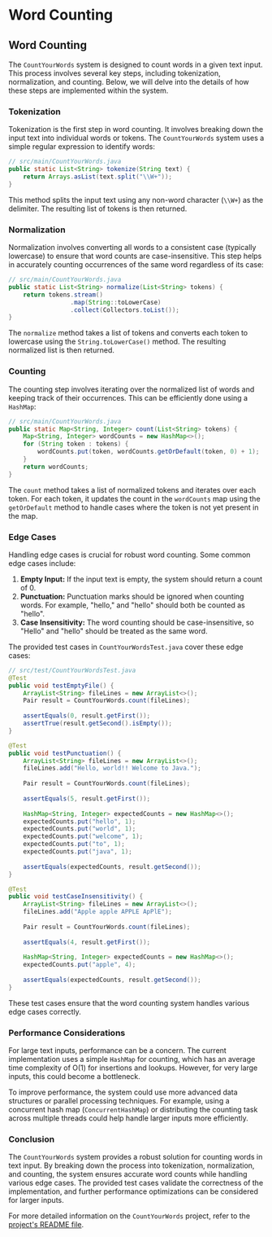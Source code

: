 # Word Counting

## Word Counting

The `CountYourWords` system is designed to count words in a given text input. This process involves several key steps, including tokenization, normalization, and counting. Below, we will delve into the details of how these steps are implemented within the system.

### Tokenization

Tokenization is the first step in word counting. It involves breaking down the input text into individual words or tokens. The `CountYourWords` system uses a simple regular expression to identify words:

```java
// src/main/CountYourWords.java
public static List<String> tokenize(String text) {
    return Arrays.asList(text.split("\\W+"));
}
```

This method splits the input text using any non-word character (`\\W+`) as the delimiter. The resulting list of tokens is then returned.

### Normalization

Normalization involves converting all words to a consistent case (typically lowercase) to ensure that word counts are case-insensitive. This step helps in accurately counting occurrences of the same word regardless of its case:

```java
// src/main/CountYourWords.java
public static List<String> normalize(List<String> tokens) {
    return tokens.stream()
                 .map(String::toLowerCase)
                 .collect(Collectors.toList());
}
```

The `normalize` method takes a list of tokens and converts each token to lowercase using the `String.toLowerCase()` method. The resulting normalized list is then returned.

### Counting

The counting step involves iterating over the normalized list of words and keeping track of their occurrences. This can be efficiently done using a `HashMap`:

```java
// src/main/CountYourWords.java
public static Map<String, Integer> count(List<String> tokens) {
    Map<String, Integer> wordCounts = new HashMap<>();
    for (String token : tokens) {
        wordCounts.put(token, wordCounts.getOrDefault(token, 0) + 1);
    }
    return wordCounts;
}
```

The `count` method takes a list of normalized tokens and iterates over each token. For each token, it updates the count in the `wordCounts` map using the `getOrDefault` method to handle cases where the token is not yet present in the map.

### Edge Cases

Handling edge cases is crucial for robust word counting. Some common edge cases include:

1. **Empty Input:** If the input text is empty, the system should return a count of 0.
2. **Punctuation:** Punctuation marks should be ignored when counting words. For example, "hello," and "hello" should both be counted as "hello".
3. **Case Insensitivity:** The word counting should be case-insensitive, so "Hello" and "hello" should be treated as the same word.

The provided test cases in `CountYourWordsTest.java` cover these edge cases:

```java
// src/test/CountYourWordsTest.java
@Test
public void testEmptyFile() {
    ArrayList<String> fileLines = new ArrayList<>();
    Pair result = CountYourWords.count(fileLines);
    
    assertEquals(0, result.getFirst());
    assertTrue(result.getSecond().isEmpty());
}

@Test
public void testPunctuation() {
    ArrayList<String> fileLines = new ArrayList<>();
    fileLines.add("Hello, world!! Welcome to Java.");
    
    Pair result = CountYourWords.count(fileLines);
    
    assertEquals(5, result.getFirst());
    
    HashMap<String, Integer> expectedCounts = new HashMap<>();
    expectedCounts.put("hello", 1);
    expectedCounts.put("world", 1);
    expectedCounts.put("welcome", 1);
    expectedCounts.put("to", 1);
    expectedCounts.put("java", 1);
    
    assertEquals(expectedCounts, result.getSecond());
}

@Test
public void testCaseInsensitivity() {
    ArrayList<String> fileLines = new ArrayList<>();
    fileLines.add("Apple apple APPLE ApPlE");
    
    Pair result = CountYourWords.count(fileLines);
    
    assertEquals(4, result.getFirst());
    
    HashMap<String, Integer> expectedCounts = new HashMap<>();
    expectedCounts.put("apple", 4);
    
    assertEquals(expectedCounts, result.getSecond());
}
```

These test cases ensure that the word counting system handles various edge cases correctly.

### Performance Considerations

For large text inputs, performance can be a concern. The current implementation uses a simple `HashMap` for counting, which has an average time complexity of O(1) for insertions and lookups. However, for very large inputs, this could become a bottleneck.

To improve performance, the system could use more advanced data structures or parallel processing techniques. For example, using a concurrent hash map (`ConcurrentHashMap`) or distributing the counting task across multiple threads could help handle larger inputs more efficiently.

### Conclusion

The `CountYourWords` system provides a robust solution for counting words in text input. By breaking down the process into tokenization, normalization, and counting, the system ensures accurate word counts while handling various edge cases. The provided test cases validate the correctness of the implementation, and further performance optimizations can be considered for larger inputs.

For more detailed information on the `CountYourWords` project, refer to the [project's README file](https://github.com/yourusername/count-your-words/blob/main/readme.md).